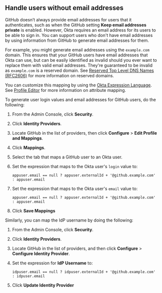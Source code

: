 ## Handle users without email addresses

GitHub doesn’t always provide email addresses for users that it authenticates, such as when the GitHub setting **Keep email addresses private** is enabled. However, Okta requires an email address for its users to be able to sign in. You can support users who don't have email addresses by using information from GitHub to generate email addresses for them.

For example, you might generate email addresses using the `example.com` domain. This ensures that your GitHub users have email addresses that Okta can use, but can be easily identified as invalid should you ever want to replace them with valid email addresses. They're guaranteed to be invalid as `example.com` is a reserved domain. See [Reserved Top Level DNS Names (RFC2606)](https://datatracker.ietf.org/doc/html/rfc2606) for more information on reserved domains.

You can customize this mapping by using the [Okta Expression Language](/docs/reference/okta-expression-language/). See [Profile Editor](https://help.okta.com/okta_help.htm?id=ext_app_map) for more information on attribute mapping.

To generate user login values and email addresses for GitHub users, do the following:

1. From the Admin Console, click **Security**.

1. Click **Identity Providers**.

1. Locate GitHub in the list of providers, then click **Configure** > **Edit Profile and Mappings**.

1. Click **Mappings**.

1. Select the tab that maps a GitHub user to an Okta user.

1. Set the expression that maps to the Okta user's `login` value to:
   ```
   appuser.email == null ? appuser.externalId + '@github.example.com' : appuser.email
   ```

1. Set the expression that maps to the Okta user's `email` value to:
   ```
   appuser.email == null ? appuser.externalId + '@github.example.com' : appuser.email
   ```

1. Click **Save Mappings**

Similarly, you can map the IdP username by doing the following:

1. From the Admin Console, click **Security**.

1. Click **Identity Providers**.

1. Locate GitHub in the list of providers, and then click **Configure** > **Configure Identity Provider**.

1. Set the expression for **IdP Username** to:
   ```
   idpuser.email == null ? idpuser.externalId + '@github.example.com' : idpuser.email
   ```

1. Click **Update Identity Provider**
